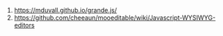 1. https://mduvall.github.io/grande.js/
2. https://github.com/cheeaun/mooeditable/wiki/Javascript-WYSIWYG-editors
